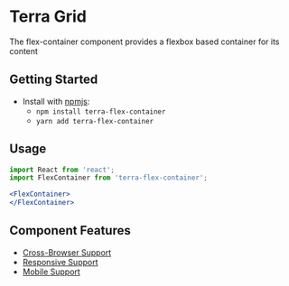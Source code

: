# Terra Grid

The flex-container component provides a flexbox based container for its content

## Getting Started

- Install with [npmjs](https://www.npmjs.com):
  - `npm install terra-flex-container`
  - `yarn add terra-flex-container`

## Usage

```jsx
import React from 'react';
import FlexContainer from 'terra-flex-container';

<FlexContainer>
</FlexContainer>
```

## Component Features
* [Cross-Browser Support](https://github.com/cerner/terra-core/wiki/Component-Features#cross-browser-support)
* [Responsive Support](https://github.com/cerner/terra-core/wiki/Component-Features#responsive-support)
* [Mobile Support](https://github.com/cerner/terra-core/wiki/Component-Features#mobile-support)
